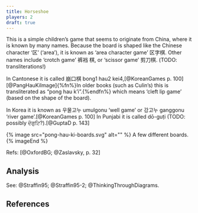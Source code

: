 ```yaml
---
title: Horseshoe
players: 2
draft: true
---
```


This is a simple children’s game that seems to originate from China, where it is
known by many names. Because the board is shaped like the Chinese character
‘<span lang="zh">区</span>’ (‘area’), it is known as ‘area character game’ <span
lang="zh">区字棋</span>. Other names include ‘crotch game’ <span lang="zh">裤裆
棋</span>, or ‘scissor game’ <span lang="zh">剪刀棋</span>. (TODO:
transliterations!)

In Cantonese it is called <span lang="yue">崩口棋</span> <span
lang="yue-Latn">bong1 hau2 kei4</span>,[@KoreanGames p.
100][@PangHauKiImage]{%fn%}In older books (such as Culin’s) this is
transliterated as “pong hau k’i”.{%endfn%} which means ‘cleft lip game’ (based
on the shape of the board).

In Korea it is known as <span lang="ko">우물고누</span> <span
lang="ko-Latn">umulgonu</span> ‘well game’ or <span lang="ko">강고누</span>
<span lang="ko-Latn">ganggonu</span> ‘river game’.[@KoreanGames p. 100] In
Punjabi it is called <span lang="pa-Latn">dō-guṭi</span> (TODO: possibly
<span lang="pa">ਦੋਗੁਟਿ</span>?).[@GuptaD p. 143]

{% image src="pong-hau-ki-boards.svg" alt="" %}
A few different boards.
{% imageEnd %}

Refs: [@OxfordBG; @Zaslavsky, p. 32]

## Analysis

See: @Straffin95; @Straffin95-2; @ThinkingThroughDiagrams.

## References
